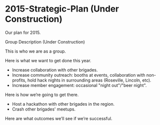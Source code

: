 2015-Strategic-Plan (Under Construction)
===================

Our plan for 2015.

Group Description (Under Construction)

This is who we are as a group.


Here is what we want to get done this year.
- Increase collaboration with other brigades.
- Increase community outreach: booths at events, collaboration with non-profits, hold hack nights in surrounding areas (Roseville, Lincoln, etc).
- Increase member engagement: occasional "night out"/"beer night".

Here is how we’re going to get there.
- Host a hackathon with other brigades in the region.
- Crash other brigades' meetups.

Here are what outcomes we’ll see if we’re successful.
